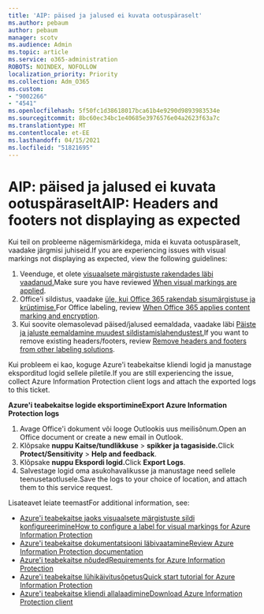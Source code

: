 ```yaml
---
title: 'AIP: päised ja jalused ei kuvata ootuspäraselt'
ms.author: pebaum
author: pebaum
manager: scotv
ms.audience: Admin
ms.topic: article
ms.service: o365-administration
ROBOTS: NOINDEX, NOFOLLOW
localization_priority: Priority
ms.collection: Adm_O365
ms.custom:
- "9002266"
- "4541"
ms.openlocfilehash: 5f50fc1d38618017bca61b4e9290d9893983534e
ms.sourcegitcommit: 8bc60ec34bc1e40685e3976576e04a2623f63a7c
ms.translationtype: MT
ms.contentlocale: et-EE
ms.lasthandoff: 04/15/2021
ms.locfileid: "51821695"
---
```

# <a name="aip-headers-and-footers-not-displaying-as-expected"></a><span data-ttu-id="2c60c-102">AIP: päised ja jalused ei kuvata ootuspäraselt</span><span class="sxs-lookup"><span data-stu-id="2c60c-102">AIP: Headers and footers not displaying as expected</span></span>

<span data-ttu-id="2c60c-103">Kui teil on probleeme nägemismärkidega, mida ei kuvata ootuspäraselt, vaadake järgmisi juhiseid.</span><span class="sxs-lookup"><span data-stu-id="2c60c-103">If you are experiencing issues with visual markings not displaying as expected, view the following guidelines:</span></span>

1. <span data-ttu-id="2c60c-104">Veenduge, et olete [visuaalsete märgistuste rakendades läbi vaadanud.](https://docs.microsoft.com/azure/information-protection/configure-policy-markings#when-visual-markings-are-applied)</span><span class="sxs-lookup"><span data-stu-id="2c60c-104">Make sure you have reviewed [When visual markings are applied](https://docs.microsoft.com/azure/information-protection/configure-policy-markings#when-visual-markings-are-applied).</span></span>
2. <span data-ttu-id="2c60c-105">Office'i sildistus, vaadake [üle, kui Office 365 rakendab sisumärgistuse ja krüptimise.](https://docs.microsoft.com/microsoft-365/compliance/sensitivity-labels-office-apps#when-office-apps-apply-content-marking-and-encryption)</span><span class="sxs-lookup"><span data-stu-id="2c60c-105">For Office labeling, review [When Office 365 applies content marking and encryption](https://docs.microsoft.com/microsoft-365/compliance/sensitivity-labels-office-apps#when-office-apps-apply-content-marking-and-encryption).</span></span>
3. <span data-ttu-id="2c60c-106">Kui soovite olemasolevad päised/jalused eemaldada, vaadake läbi [Päiste ja jaluste eemaldamine muudest sildistamislahendustest.](https://docs.microsoft.com/azure/information-protection/rms-client/client-admin-guide-customizations#remove-headers-and-footers-from-other-labeling-solutions)</span><span class="sxs-lookup"><span data-stu-id="2c60c-106">If you want to remove existing headers/footers, review [Remove headers and footers from other labeling solutions](https://docs.microsoft.com/azure/information-protection/rms-client/client-admin-guide-customizations#remove-headers-and-footers-from-other-labeling-solutions).</span></span>

<span data-ttu-id="2c60c-107">Kui probleem ei kao, koguge Azure'i teabekaitse kliendi logid ja manustage eksporditud logid sellele piletile.</span><span class="sxs-lookup"><span data-stu-id="2c60c-107">If you are still experiencing the issue, collect Azure Information Protection client logs and attach the exported logs to this ticket.</span></span>

<span data-ttu-id="2c60c-108">**Azure'i teabekaitse logide eksportimine**</span><span class="sxs-lookup"><span data-stu-id="2c60c-108">**Export Azure Information Protection logs**</span></span>

1. <span data-ttu-id="2c60c-109">Avage Office'i dokument või looge Outlookis uus meilisõnum.</span><span class="sxs-lookup"><span data-stu-id="2c60c-109">Open an Office document or create a new email in Outlook.</span></span>
2. <span data-ttu-id="2c60c-110">Klõpsake **nuppu Kaitse/tundlikkuse**  >  **spikker ja tagasiside.**</span><span class="sxs-lookup"><span data-stu-id="2c60c-110">Click **Protect/Sensitivity** > **Help and feedback**.</span></span>
3. <span data-ttu-id="2c60c-111">Klõpsake **nuppu Ekspordi logid.**</span><span class="sxs-lookup"><span data-stu-id="2c60c-111">Click **Export Logs**.</span></span>
4. <span data-ttu-id="2c60c-112">Salvestage logid oma asukohavalikusse ja manustage need sellele teenusetaotlusele.</span><span class="sxs-lookup"><span data-stu-id="2c60c-112">Save the logs to your choice of location, and attach them to this service request.</span></span>

<span data-ttu-id="2c60c-113">Lisateavet leiate teemast</span><span class="sxs-lookup"><span data-stu-id="2c60c-113">For additional information, see:</span></span>

- [<span data-ttu-id="2c60c-114">Azure'i teabekaitse jaoks visuaalsete märgistuste sildi konfigureerimine</span><span class="sxs-lookup"><span data-stu-id="2c60c-114">How to configure a label for visual markings for Azure Information Protection</span></span>](https://docs.microsoft.com/azure/information-protection/configure-policy-markings)
- [<span data-ttu-id="2c60c-115">Azure'i teabekaitse dokumentatsiooni läbivaatamine</span><span class="sxs-lookup"><span data-stu-id="2c60c-115">Review Azure Information Protection documentation</span></span>](https://docs.microsoft.com/azure/information-protection/what-is-information-protection)
- [<span data-ttu-id="2c60c-116">Azure'i teabekaitse nõuded</span><span class="sxs-lookup"><span data-stu-id="2c60c-116">Requirements for Azure Information Protection</span></span>](https://docs.microsoft.com/azure/information-protection/get-started/requirements)
- [<span data-ttu-id="2c60c-117">Azure'i teabekaitse lühikäivitusõpetus</span><span class="sxs-lookup"><span data-stu-id="2c60c-117">Quick start tutorial for Azure Information Protection</span></span>](https://docs.microsoft.com/azure/information-protection/get-started/infoprotect-quick-start-tutorial)
- [<span data-ttu-id="2c60c-118">Azure'i teabekaitse kliendi allalaadimine</span><span class="sxs-lookup"><span data-stu-id="2c60c-118">Download Azure Information Protection client</span></span>](https://www.microsoft.com/download/details.aspx?id=53018)
